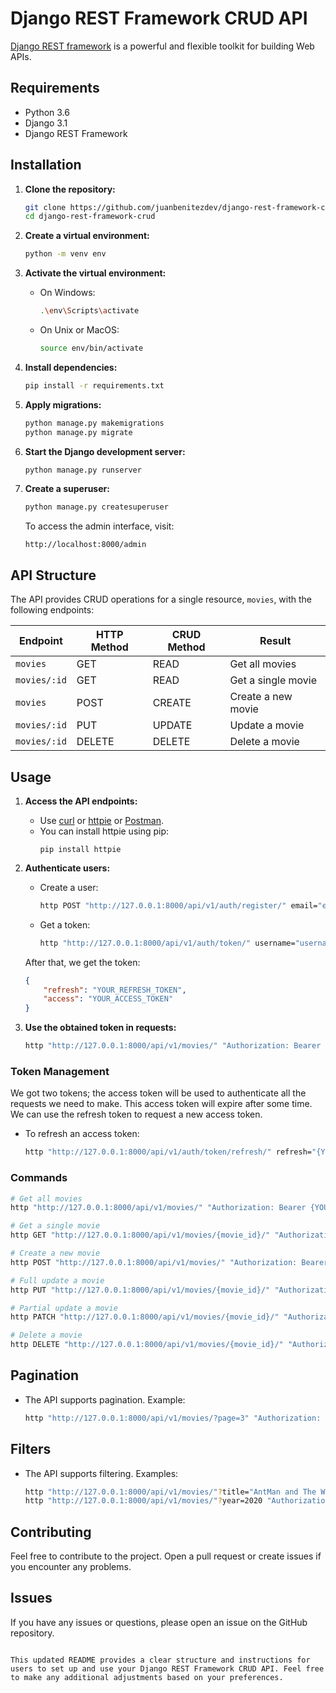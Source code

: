

# Django REST Framework CRUD API

[Django REST framework](http://www.django-rest-framework.org/) is a powerful and flexible toolkit for building Web APIs.

## Requirements
- Python 3.6
- Django 3.1
- Django REST Framework

## Installation
1. **Clone the repository:**
   ```bash
   git clone https://github.com/juanbenitezdev/django-rest-framework-crud.git
   cd django-rest-framework-crud

2. **Create a virtual environment:**
   ```bash
   python -m venv env
   ```

3. **Activate the virtual environment:**
   - On Windows:
     ```bash
     .\env\Scripts\activate
     ```
   - On Unix or MacOS:
     ```bash
     source env/bin/activate
     ```

4. **Install dependencies:**
   ```bash
   pip install -r requirements.txt
   ```

5. **Apply migrations:**
   ```bash
   python manage.py makemigrations
   python manage.py migrate
   ```

6. **Start the Django development server:**
   ```bash
   python manage.py runserver
   ```

7. **Create a superuser:**
   ```bash
   python manage.py createsuperuser
   ```
   To access the admin interface, visit:
   ```
   http://localhost:8000/admin
   ```

## API Structure
The API provides CRUD operations for a single resource, `movies`, with the following endpoints:

Endpoint | HTTP Method | CRUD Method | Result
-- | -- | -- | --
`movies` | GET | READ | Get all movies
`movies/:id` | GET | READ | Get a single movie
`movies` | POST | CREATE | Create a new movie
`movies/:id` | PUT | UPDATE | Update a movie
`movies/:id` | DELETE | DELETE | Delete a movie

## Usage
1. **Access the API endpoints:**
   - Use [curl](https://curl.haxx.se/) or [httpie](https://github.com/jakubroztocil/httpie#installation) or [Postman](https://www.postman.com/).
   - You can install httpie using pip:
        ```
        pip install httpie
        ```

2. **Authenticate users:**
   - Create a user:
     ```bash
     http POST "http://127.0.0.1:8000/api/v1/auth/register/" email="email@email.com" username="USERNAME" password="PASSWORD" password2="PASSWORD"
     ```
   - Get a token:
     ```bash
     http "http://127.0.0.1:8000/api/v1/auth/token/" username="username" password="password"
     ```
   After that, we get the token:
   ```json
   {
       "refresh": "YOUR_REFRESH_TOKEN",
       "access": "YOUR_ACCESS_TOKEN"
   }
   ```

4. **Use the obtained token in requests:**
   ```bash
   http "http://127.0.0.1:8000/api/v1/movies/" "Authorization: Bearer {YOUR_TOKEN}"
   ```

### Token Management
We got two tokens; the access token will be used to authenticate all the requests we need to make. This access token will expire after some time. We can use the refresh token to request a new access token.
- To refresh an access token:
  ```bash
  http "http://127.0.0.1:8000/api/v1/auth/token/refresh/" refresh="{YOUR_REFRESH_TOKEN}"
  ```

### Commands
```bash
# Get all movies
http "http://127.0.0.1:8000/api/v1/movies/" "Authorization: Bearer {YOUR_TOKEN}"

# Get a single movie
http GET "http://127.0.0.1:8000/api/v1/movies/{movie_id}/" "Authorization: Bearer {YOUR_TOKEN}"

# Create a new movie
http POST "http://127.0.0.1:8000/api/v1/movies/" "Authorization: Bearer {YOUR_TOKEN}" title="Ant Man and The Wasp" genre="Action" year=2018

# Full update a movie
http PUT "http://127.0.0.1:8000/api/v1/movies/{movie_id}/" "Authorization: Bearer {YOUR_TOKEN}" title="AntMan and The Wasp" genre="Action" year=2018

# Partial update a movie
http PATCH "http://127.0.0.1:8000/api/v1/movies/{movie_id}/" "Authorization: Bearer {YOUR_TOKEN}" title="AntMan and The Wasp"

# Delete a movie
http DELETE "http://127.0.0.1:8000/api/v1/movies/{movie_id}/" "Authorization: Bearer {YOUR_TOKEN}"
```

## Pagination
- The API supports pagination. Example:
  ```bash
  http "http://127.0.0.1:8000/api/v1/movies/?page=3" "Authorization: Bearer {YOUR_TOKEN}"
  ```

## Filters
- The API supports filtering. Examples:
  ```bash
  http "http://127.0.0.1:8000/api/v1/movies/"?title="AntMan and The Wasp" "Authorization: Bearer {YOUR_TOKEN}"
  http "http://127.0.0.1:8000/api/v1/movies/"?year=2020 "Authorization: Bearer {YOUR_TOKEN}"
  ```

## Contributing
Feel free to contribute to the project. Open a pull request or create issues if you encounter any problems.

## Issues
If you have any issues or questions, please open an issue on the GitHub repository.
```

This updated README provides a clear structure and instructions for users to set up and use your Django REST Framework CRUD API. Feel free to make any additional adjustments based on your preferences.